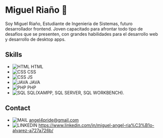 # Miguel Riaño 👾
Soy Miguel Riaño, Estudiante de Ingenieria de Sistemas, futuro desarrollador frontend. Joven capacitado para afrontar todo tipo de desafios que se presenten, con grandes habilidades para el desarrollo web y desarrollo de desktop apps.

## Skills
* ![HTML](https://img.icons8.com/?size=24&id=20909&format=png) HTML 
* ![CSS](https://img.icons8.com/?size=24&id=21278&format=png) CSS
* ![CSS](https://img.icons8.com/?size=24&id=108784&format=png) JS
* ![JAVA](https://img.icons8.com/?size=24&id=13679&format=png) JAVA 
* ![PHP](https://img.icons8.com/?size=24&id=pKaVdzbCJGgA&format=png) PHP
* ![SQL](https://img.icons8.com/?size=24&id=13406&format=png) SQL(XAMPP, SQL SERVER, SQL WORKBENCH).

## Contact
* ![MAIL](https://img.icons8.com/?size=24&id=OumT4lIcOllS&format=png) angel4pride@gmail.com
* ![LINKEDIN](https://img.icons8.com/?size=24&id=13930&format=png) https://www.linkedin.com/in/miguel-angel-ria%C3%B1o-alvarez-a727a726b/
